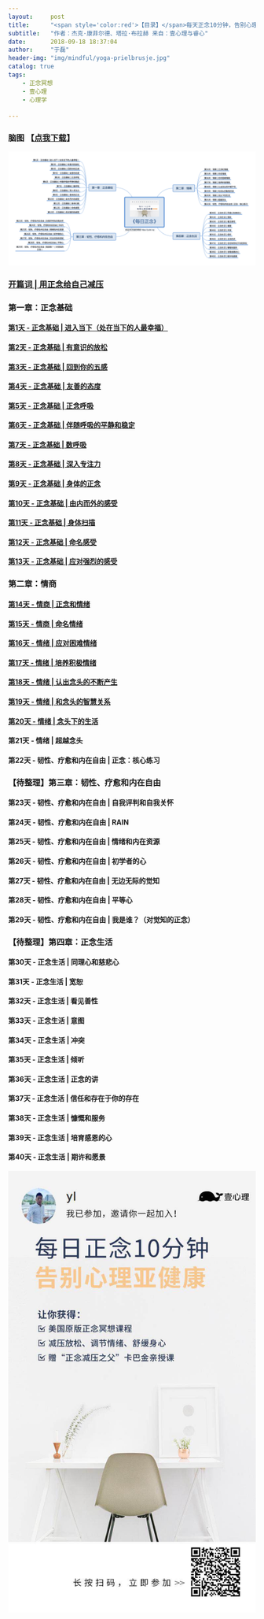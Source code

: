 ```yaml
---
layout:     post
title:      "<span style='color:red'>【目录】</span>每天正念10分钟，告别心理亚健康"
subtitle:   "作者：杰克·康菲尔德、塔拉·布拉赫 来自：壹心理与睿心"
date:       2018-09-18 18:37:04
author:     "于磊"
header-img: "img/mindful/yoga-prielbrusje.jpg"
catalog: true
tags:
    - 正念冥想
    - 壹心理
    - 心理学

---
```




### 脑图 【[点我下载](https://github.com/yuleizhuai/resources/raw/master/psychology/mindful/mindful_directory.png)】

![mindful_directory](/img/mindful/mindful_directory.png)



### [开篇词 | 用正念给自己减压](https://yulei.vip/2018/09/18/the_opening_words/)

### 第一章：正念基础

#### [第1天 - 正念基础 | 进入当下（处在当下的人最幸福）](https://yulei.vip/2018/09/18/into_the_present/)

#### [第2天 - 正念基础 | 有意识的放松](https://yulei.vip/2018/09/20/02Conscious_relaxation/)

#### [第3天 - 正念基础 | 回到你的五感](https://yulei.vip/2018/09/22/03Go_back_to_your_five_senses/)

#### [第4天 - 正念基础 | 友善的态度](https://yulei.vip/2018/09/26/04Friendly_attitude/)

#### [第5天 - 正念基础 | 正念呼吸](https://yulei.vip/2018/09/27/05Mindfulness_of_breathing/)

#### [第6天 - 正念基础 | 伴随呼吸的平静和稳定](https://yulei.vip/2018/09/29/06Quiet_ease/)

#### [第7天 - 正念基础 | 数呼吸](https://yulei.vip/2018/10/04/07Number_of_breathing/)

#### [第8天 - 正念基础 | 深入专注力](https://yulei.vip/2018/10/09/08Deap_focus/)

#### [第9天 - 正念基础 | 身体的正念](https://yulei.vip/2018/10/11/09Body_mindfulness/)

#### [第10天 - 正念基础 | 由内而外的感受](https://yulei.vip/2018/10/15/10Feel_from_the_inside_out/)

#### [第11天 - 正念基础 | 身体扫描](https://yulei.vip/2018/10/18/11The_body_scan/)

#### [第12天 - 正念基础 | 命名感受](https://yulei.vip/2018/10/25/12After_feeling/)

#### [第13天 - 正念基础 | 应对强烈的感受](https://yulei.vip/2018/11/08/13Deal_with_strong_feelings/)

### 第二章：情商

#### [第14天 - 情商 | 正念和情绪](https://yulei.vip/2018/11/08/14Mindfulness_and_emotion/)

#### [第15天 - 情商 | 命名情绪](https://yulei.vip/2018/11/12/15Naming_emotions/)

#### [第16天 - 情绪 | 应对困难情绪](https://yulei.vip/2018/12/15/16Coping_with_difficult_emotions/)

#### [第17天 - 情绪 | 培养积极情绪](https://yulei.vip/2018/12/16/17Cultivate_positive_emotions/)

#### [第18天 - 情绪 | 认出念头的不断产生](https://yulei.vip/2018/12/16/18Recognize_thoughts/)

#### [第19天 - 情绪 | 和念头的智慧关系](https://yulei.vip/2018/12/18/19The_wisdom_of_thought/)

#### [第20天 - 情绪 | 念头下的生活](https://yulei.vip/2018/12/20/20Live_with_your_thoughts/)

#### 第21天 - 情绪 | 超越念头

#### 第22天 - 韧性、疗愈和内在自由 | 正念：核心练习

### 【待整理】第三章：韧性、疗愈和内在自由

#### 第23天 - 韧性、疗愈和内在自由 | 自我评判和自我关怀

#### 第24天 - 韧性、疗愈和内在自由 | RAIN

#### 第25天 - 韧性、疗愈和内在自由 | 情绪和内在资源

#### 第26天 - 韧性、疗愈和内在自由 | 初学者的心

#### 第27天 - 韧性、疗愈和内在自由 | 无边无际的觉知

#### 第28天 - 韧性、疗愈和内在自由 | 平等心

#### 第29天 - 韧性、疗愈和内在自由 | 我是谁？（对觉知的正念）

### 【待整理】第四章：正念生活

#### 第30天 - 正念生活 | 同理心和慈悲心

#### 第31天 - 正念生活 | 宽恕

#### 第32天 - 正念生活 | 看见善性

#### 第33天 - 正念生活 | 意图

#### 第34天 - 正念生活 | 冲突

#### 第35天 - 正念生活 | 倾听

#### 第36天 - 正念生活 | 正念的讲

#### 第37天 - 正念生活 | 信任和存在于你的存在

#### 第38天 - 正念生活 | 慷慨和服务

#### 第39天 - 正念生活 | 培育感恩的心

#### 第40天 - 正念生活 | 期许和愿景



![mindful_directory](/img/mindful/share.jpeg)











































